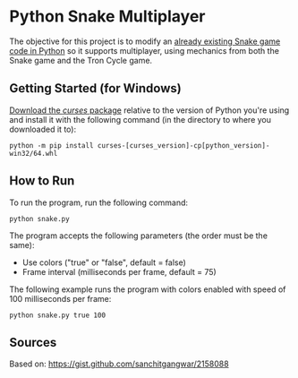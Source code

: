 # Python Snake Multiplayer

The objective for this project is to modify an [already existing Snake game code in Python](https://gist.github.com/sanchitgangwar/2158088) so it supports multiplayer, using mechanics from both the Snake game and the Tron Cycle game.

## Getting Started (for Windows)

[Download the *curses* package](https://www.lfd.uci.edu/~gohlke/pythonlibs/#curses) relative to the version of Python you're using and install it with the following command (in the directory to where you downloaded it to):

```
python -m pip install curses-[curses_version]-cp[python_version]-win32/64.whl
```

## How to Run

To run the program, run the following command:

```
python snake.py
```

The program accepts the following parameters (the order must be the same):
* Use colors ("true" or "false", default = false)
* Frame interval (milliseconds per frame, default = 75)

The following example runs the program with colors enabled with speed of 100 milliseconds per frame:

```
python snake.py true 100
```

## Sources

Based on: https://gist.github.com/sanchitgangwar/2158088